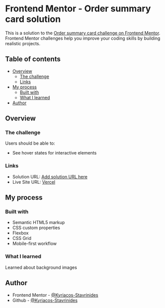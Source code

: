 # Frontend Mentor - Order summary card solution

This is a solution to the [Order summary card challenge on Frontend Mentor](https://www.frontendmentor.io/challenges/order-summary-component-QlPmajDUj). Frontend Mentor challenges help you improve your coding skills by building realistic projects. 

## Table of contents

- [Overview](#overview)
  - [The challenge](#the-challenge)
  - [Links](#links)
- [My process](#my-process)
  - [Built with](#built-with)
  - [What I learned](#what-i-learned)
- [Author](#author)

## Overview

### The challenge

Users should be able to:

- See hover states for interactive elements

### Links

- Solution URL: [Add solution URL here](https://your-solution-url.com)
- Live Site URL: [Vercel](https://order-summary-component-main-silk.vercel.app/)

## My process

### Built with

- Semantic HTML5 markup
- CSS custom properties
- Flexbox
- CSS Grid
- Mobile-first workflow

### What I learned

Learned about background images

## Author

- Frontend Mentor - [@Kyriacos-Stavrinides](https://www.frontendmentor.io/profile/Kyriacos-Stavrinides)
- Github - [@Kyriacos-Stavrinides](https://github.com/Kyriacos-Stavrinides)


